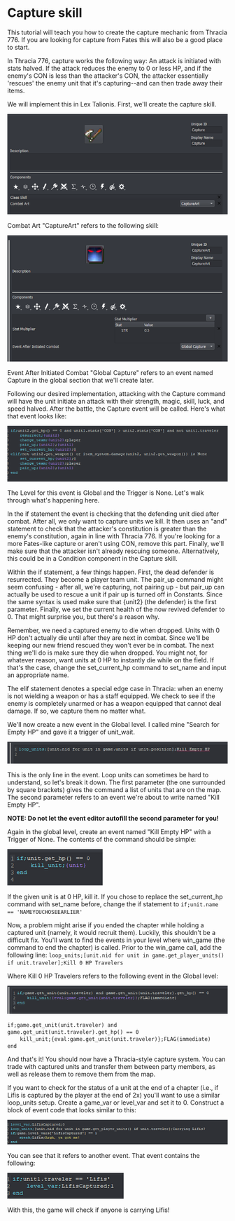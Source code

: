 # Capture skill

This tutorial will teach you how to create the capture mechanic from Thracia 776. If you are looking for capture from Fates this will also be a good place to start.

In Thracia 776, capture works the following way: An attack is initiated with stats halved. If the attack reduces the enemy to 0 or less HP, and if the enemy's CON is less than the attacker's CON, the attacker essentially 'rescues' the enemy unit that it's capturing--and can then trade away their items.

We will implement this in Lex Talionis. First, we'll create the capture skill.

![Capture_Skill](../../uploads/capture/capture_skill.png)

Combat Art "CaptureArt" refers to the following skill:

![Screenshot_2022-01-10_153443](../../uploads/capture/capture_art.png)

Event After Initiated Combat "Global Capture" refers to an event named Capture in the global section that we'll create later.

Following our desired implementation, attacking with the Capture command will have the unit initiate an attack with their strength, magic, skill, luck, and speed halved. After the battle, the Capture event will be called. Here's what that event looks like:

![Screenshot_2022-01-10_170330](../../uploads/e230692678717d232c57db01dbe56333/Screenshot_2022-01-10_170330.png)

The Level for this event is Global and the Trigger is None. Let's walk through what's happening here.

In the if statement the event is checking that the defending unit died after combat. After all, we only want to capture units we kill. It then uses an "and" statement to check that the attacker's constitution is greater than the enemy's constitution, again in line with Thracia 776. If you're looking for a more Fates-like capture or aren't using CON, remove this part. Finally, we'll make sure that the attacker isn't already rescuing someone. Alternatively, this could be in a Condition component in the Capture skill.

Within the if statement, a few things happen. First, the dead defender is resurrected. They become a player team unit. The pair_up command might seem confusing - after all, we're capturing, not pairing up - but pair_up can actually be used to rescue a unit if pair up is turned off in Constants. Since the same syntax is used make sure that {unit2} (the defender) is the first parameter. Finally, we set the current health of the now revived defender to 0. That might surprise you, but there's a reason why.

Remember, we need a captured enemy to die when dropped. Units with 0 HP don't actually die until after they are next in combat. Since we'll be keeping our new friend rescued they won't ever be in combat. The next thing we'll do is make sure they die when dropped. You might not, for whatever reason, want units at 0 HP to instantly die while on the field. If that's the case, change the set_current_hp command to set_name and input an appropriate name.

The elif statement denotes a special edge case in Thracia: when an enemy is not wielding a weapon or has a staff equipped. We check to see if the enemy is completely unarmed or has a weapon equipped that cannot deal damage. If so, we capture them no matter what.

We'll now create a new event in the Global level. I called mine "Search for Empty HP" and gave it a trigger of unit_wait.

![Screenshot_2022-01-10_154802](../../uploads/a42cd391c974f7a2b5ce3f5b4e757616/Screenshot_2022-01-10_154802.png)

This is the only line in the event. Loop units can sometimes be hard to understand, so let's break it down. The first parameter (the one surrounded by square brackets) gives the command a list of units that are on the map. The second parameter refers to an event we're about to write named "Kill Empty HP".

**NOTE: Do not let the event editor autofill the second parameter for you!**

Again in the global level, create an event named "Kill Empty HP" with a Trigger of None. The contents of the command should be simple:

![Screenshot_2022-01-10_155150](../../uploads/44a7ea0d117e5a5afedf69fee73b9832/Screenshot_2022-01-10_155150.png)

If the given unit is at 0 HP, kill it. If you chose to replace the set_current_hp command with set_name before, change the if statement to
`if;unit.name == 'NAMEYOUCHOSEEARLIER'`

Now, a problem might arise if you ended the chapter while holding a captured unit (namely, it would recruit them). Luckily, this shouldn't be a difficult fix. You'll want to find the events in your level where win_game (the command to end the chapter) is called. Prior to the win_game call, add the following line:
`loop_units;[unit.nid for unit in game.get_player_units() if unit.traveler];Kill 0 HP Travelers`

Where Kill 0 HP Travelers refers to the following event in the Global level:

![Screenshot_2022-01-10_170330](../../uploads/capture/kill_event.png)
~~~
if;game.get_unit(unit.traveler) and game.get_unit(unit.traveler).get_hp() == 0
    kill_unit;{eval:game.get_unit(unit.traveler)};FLAG(immediate)
end
~~~

And that's it! You should now have a Thracia-style capture system. You can trade with captured units and transfer them between party members, as well as release them to remove them from the map.

If you want to check for the status of a unit at the end of a chapter (i.e., if Lifis is captured by the player at the end of 2x) you'll want to use a similar loop_units setup. Create a game_var or level_var and set it to 0. Construct a block of event code that looks similar to this:

![Screenshot_2022-01-10_170330](../../uploads/444d258fe65de56acdbab16500d4e9bf/Screenshot_2022-01-10_170330.png)

You can see that it refers to another event. That event contains the following:

![Screenshot_2022-01-10_170330](../../uploads/8aec8e0a652a3d1ac48d4a8f921ae3e8/Screenshot_2022-01-10_170330.png)

With this, the game will check if anyone is carrying Lifis!